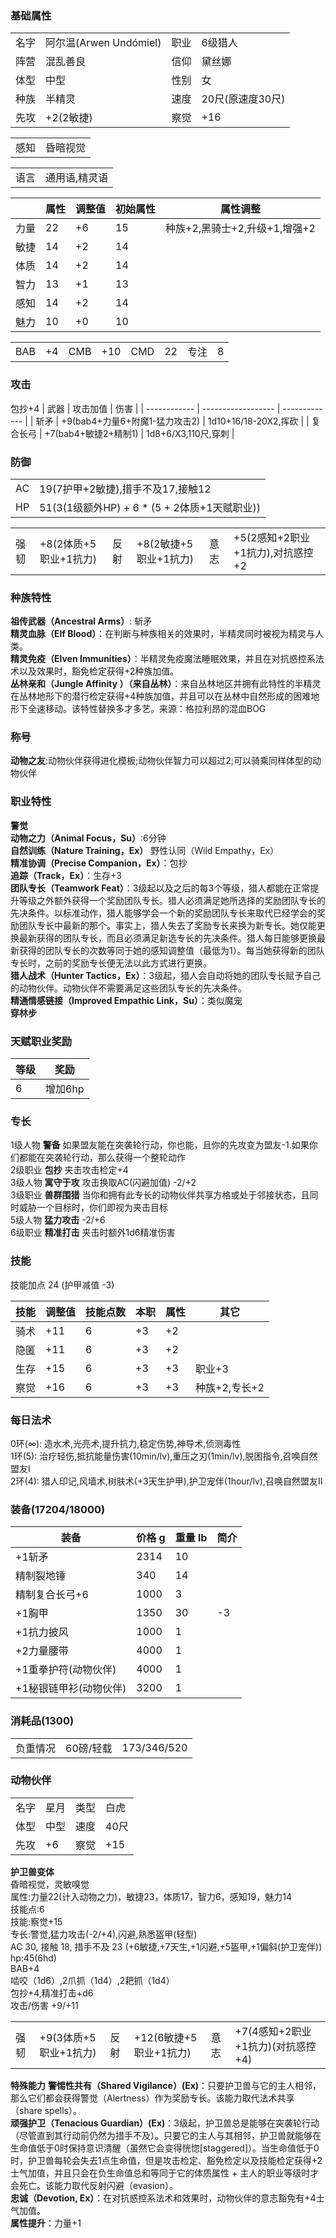 ### 基础属性

<table>
  <tr>
      <td>名字</td>
      <td>阿尔温(Arwen Undómiel)</td>
      <td>职业</td>
      <td>6级猎人</td>
  </tr>
  <tr>
      <td>阵营</td>
      <td>混乱善良</td>
      <td>信仰</td>
      <td>黛丝娜</td>
  </tr>
  <tr>
      <td>体型</td>
      <td>中型</td>
      <td>性别</td>
      <td>女</td>
  </tr>
  <tr>
      <td>种族</td>
      <td>半精灵</td>
      <td>速度</td>
      <td>20尺(原速度30尺)</td>
  </tr>
  <tr>
      <td>先攻</td>
      <td>+2(2敏捷)</td>
      <td>察觉</td>
      <td>+16</td>
  </tr>
</table>
<table>
  <tr>
      <td>感知</td>
      <td>昏暗视觉</td>
  </tr>
</table>
<table>
    <tr>
        <td>语言</td>
        <td>通用语,精灵语</td>
    </tr>
</table>

|      | 属性 | 调整值 | 初始属性 | 属性调整 |
| ---- | ---- | ------ | -------- | -------- |
| 力量 | 22   | +6     | 15       |种族+2,黑骑士+2,升级+1,增强+2|
| 敏捷 | 14   | +2     | 14       |      |
| 体质 | 14   | +2     | 14       |      |
| 智力 | 13   | +1     | 13       |      |
| 感知 | 14   | +2     | 14       |      |
| 魅力 | 10   | +0     | 10       |      |

<table>
    <tr>
        <td>BAB</td>
        <td>+4</td>
	    <td>CMB</td>
        <td>+10</td>
		<td>CMD</td>
        <td>22</td>
        <td>专注</td>
        <td>8</td>
    </tr>
</table>

### 攻击
包抄+4
| 武器         	| 攻击加值              				| 伤害             		|
| ------------ 	| ------------------    				| -------------    		|
| 斩矛         	| +9(bab4+力量6+附魔1-猛力攻击2)		| 1d10+16/18-20X2,挥砍	|
| 复合长弓		| +7(bab4+敏捷2+精制1)  				| 1d8+6/X3,110尺,穿刺	|

### 防御

<table>
    <tr>
        <td>AC</td>
        <td>19(7护甲+2敏捷),措手不及17,接触12</td>
    </tr>
    <tr>
        <td>HP</td>
        <td>51(3(1级额外HP) + 6 * (5 + 2体质+1天赋职业))</td>
    </tr>
</table>
<table>
    <tr>
        <td>强韧</td>
        <td>+8(2体质+5职业+1抗力)</td>
	    <td>反射</td>
        <td>+8(2敏捷+5职业+1抗力)</td>
	    <td>意志</td>
        <td>+5(2感知+2职业+1抗力),对抗惑控+2</td>
    </tr>
</table>

### 种族特性

**祖传武器（Ancestral Arms）**: 斩矛  
**精灵血脉（Elf Blood）**：在判断与种族相关的效果时，半精灵同时被视为精灵与人类。  
**精灵免疫（Elven Immunities）**：半精灵免疫魔法睡眠效果，并且在对抗惑控系法术以及效果时，豁免检定获得+2种族加值。  
**丛林亲和（Jungle Affinity ）（来自丛林）**：来自丛林地区并拥有此特性的半精灵在丛林地形下的潜行检定获得+4种族加值，并且可以在丛林中自然形成的困难地形下全速移动。该特性替换多才多艺。来源：格拉利昂的混血BOG  
  
### 称号
  
**动物之友**:动物伙伴获得进化模板;动物伙伴智力可以超过2;可以骑乘同样体型的动物伙伴  
  
### 职业特性
  
**警觉**  
**动物之力（Animal Focus，Su）**:6分钟  
**自然训练（Nature Training，Ex）**
野性认同（Wild Empathy，Ex）  
**精准协调（Precise Companion，Ex）**：包抄  
**追踪（Track，Ex）**：生存+3  
**团队专长（Teamwork Feat）**：3级起以及之后的每3个等级，猎人都能在正常提升等级之外额外获得一个奖励团队专长。猎人必须满足她所选择的奖励团队专长的先决条件。以标准动作，猎人能够学会一个新的奖励团队专长来取代已经学会的奖励团队专长中最新的那个。事实上，猎人失去了奖励专长来换为新专长。她仅能更换最新获得的团队专长，而且必须满足新选专长的先决条件。猎人每日能够更换最新获得的团队专长的次数等同于她的感知调整值（最低为1）。每当她获得新的团队专长时，之前的奖励专长便无法以此方式进行更换。  
**猎人战术（Hunter Tactics，Ex）**：3级起，猎人会自动将她的团队专长赋予自己的动物伙伴。动物伙伴不需要满足这些团队专长的先决条件。  
**精通情感链接（Improved Empathic Link，Su）**：类似魔宠  
**穿林步**  
  
### 天赋职业奖励
| 等级| 奖励    |
| --- | ------- |
| 6   | 增加6hp |

### 专长

1级人物 **警备** 如果盟友能在突袭轮行动，你也能，且你的先攻变为盟友-1.如果你们都能在突袭轮行动，那么获得一个整轮动作  
2级职业 **包抄** 夹击攻击检定+4  
3级人物 **寓守于攻** 攻击换取AC(闪避加值) -2/+2  
3级职业 **兽群围猎** 当你和拥有此专长的动物伙伴共享方格或处于邻接状态，且同时威胁一个目标时，你们即视为夹击目标  
5级人物 **猛力攻击** -2/+6  
6级职业 **精准打击** 夹击时额外1d6精准伤害  

### 技能

技能加点 24 (护甲减值 -3)

| 技能       | 调整值 | 技能点数 | 本职 | 属性 | 其它     		|
| ---------- | ------ | -------- | ---- | ---- | -------- 		|
| 骑术       | +11    | 6        | +3   | +2   |          		|
| 隐匿       | +11	  | 6        | +3   | +2   |      			|
| 生存       | +15    | 6        | +3   | +3   | 职业+3   		|
| 察觉       | +16    | 6        | +3   | +3   | 种族+2,专长+2  |

### 每日法术
0环(∞): 造水术,光亮术,提升抗力,稳定伤势,神导术,侦测毒性  
1环(5): 治疗轻伤,抵抗能量伤害(10min/lv),重压之刃(1min/lv),脱困指令,召唤自然盟友I  
2环(4): 猎人印记,风墙术,树肤术(+3天生护甲),护卫宠伴(1hour/lv),召唤自然盟友II  
  
### 装备(17204/18000)

| 装备          		| 价格 g | 重量 lb | 简介 |
| ------------  		| ------ | ------- | ---- |
| +1斩矛        		| 2314   | 10      |      |
| 精制裂地锤    		| 340    | 14      |      |
| 精制复合长弓+6		| 1000   | 3       |	  |
| +1胸甲	    		| 1350   | 30      | -3	  |
| +1抗力披风			| 1000   | 1       |  	  |
| +2力量腰带			| 4000   | 1       |  	  |
| +1重拳护符(动物伙伴)	| 4000   | 1       |  	  |
| +1秘银链甲衫(动物伙伴)| 3200   | 1       |  	  |

### 消耗品(1300)

<table>
    <tr>
        <td>负重情况</td>
        <td>60磅/轻载</td>
        <td>173/346/520</td>
    </tr>
</table>

### 动物伙伴

<table>
  <tr>
      <td>名字</td>
      <td>星月</td>
      <td>类型</td>
      <td>白虎</td>
  </tr>
  <tr>
      <td>体型</td>
      <td>中型</td>
      <td>速度</td>
      <td>40尺</td>
  </tr>
  <tr>
      <td>先攻</td>
      <td>+6</td>
      <td>察觉</td>
      <td>+15</td>
  </tr>
</table>

**护卫兽变体**  
昏暗视觉，灵敏嗅觉  
属性:力量22(计入动物之力)，敏捷23，体质17，智力6，感知19，魅力14  
技能点:6  
技能:察觉+15  
专长:警觉,猛力攻击(-2/+4),闪避,熟悉盔甲(轻型)  
AC 30, 接触 18, 措手不及 23 (+6敏捷,+7天生,+1闪避,+5盔甲,+1偏斜(护卫宠伴))  
hp:45(6hd)  
BAB+4  
啮咬（1d6）,2爪抓（1d4）,2耙抓（1d4）  
包抄+4,精准打击+d6  
攻击/伤害 +9/+11  
<table>
    <tr>
        <td>强韧</td>
        <td>+9(3体质+5职业+1抗力)</td>
        <td>反射</td>
        <td>+12(6敏捷+5职业+1抗力)</td>
        <td>意志</td>
        <td>+7(4感知+2职业+1抗力)(对抗惑控+4)</td>
    </tr>
</table>

**特殊能力**
**警惕性共有（Shared Vigilance）(Ex)**：只要护卫兽与它的主人相邻，那么它们都会获得警觉（Alertness）作为奖励专长。该能力取代法术共享（share spells）。  
**顽强护卫（Tenacious Guardian）(Ex)**：3级起，护卫兽总是能够在突袭轮行动（尽管直到其行动前仍然为措手不及）。只要它的主人与其相邻，护卫兽就能够在生命值低于0时保持意识清醒（虽然它会变得恍惚[staggered]）。当生命值低于0时，护卫兽每轮会失去1点生命值，但是攻击检定、豁免检定以及技能检定获得+2士气加值，并且只会在负生命值总和等同于它的体质属性 + 主人的职业等级时才会死亡。该能力取代反射闪避（evasion）。  
**忠诚（Devotion, Ex）**：在对抗惑控系法术和效果时，动物伙伴的意志豁免有+4士气加值。  
**属性提升**：力量+1  

